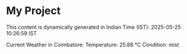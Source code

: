 # My Project

This content is dynamically generated in Indian Time (IST): 2025-05-25 10:26:59 IST


Current Weather in Coimbatore:
Temperature: 25.88 °C
Condition: mist
